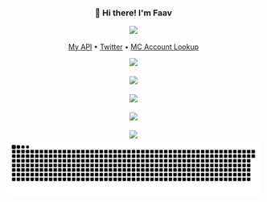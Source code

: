<h3 align="center">👋 Hi there! I'm Faav</h3>
<p align="center">
<img src="https://user-images.githubusercontent.com/52789876/117721319-b8a1c480-b1ad-11eb-9117-d523028f4ea2.png" />
  </p>
<p align="center">
  <a href="https://faav.gapple.pw">My API</a> •
  <a href="https://twitter.com/wraparounds">Twitter</a> •
  <a href="https://mcuserna.me">MC Account Lookup</a>
</p>
<p align="center">
  <img src="https://gpvc.arturio.dev/withdrew" /><br><br>
  <img src="https://lanyard-profile-readme.vercel.app/api/394250946898690049" /><br><br>
  <img src="https://github-readme-stats.vercel.app/api?username=bribes&show_icons=true&locale=en&theme=gotham" /><br><br>
  <img src="https://github-readme-streak-stats.herokuapp.com/?user=bribes&theme=gotham" /><br><br>
  <img src="https://github-readme-stats.vercel.app/api/top-langs?username=bribes&layout=compact&theme=gotham" />
  <a href="https://www.youtube.com/watch?v=dQw4w9WgXcQ" target="_blank"><img src="https://raw.githubusercontent.com/bribes/bribes/output/github-contribution-grid-snake.svg" alt="snake"></a>
</p>

